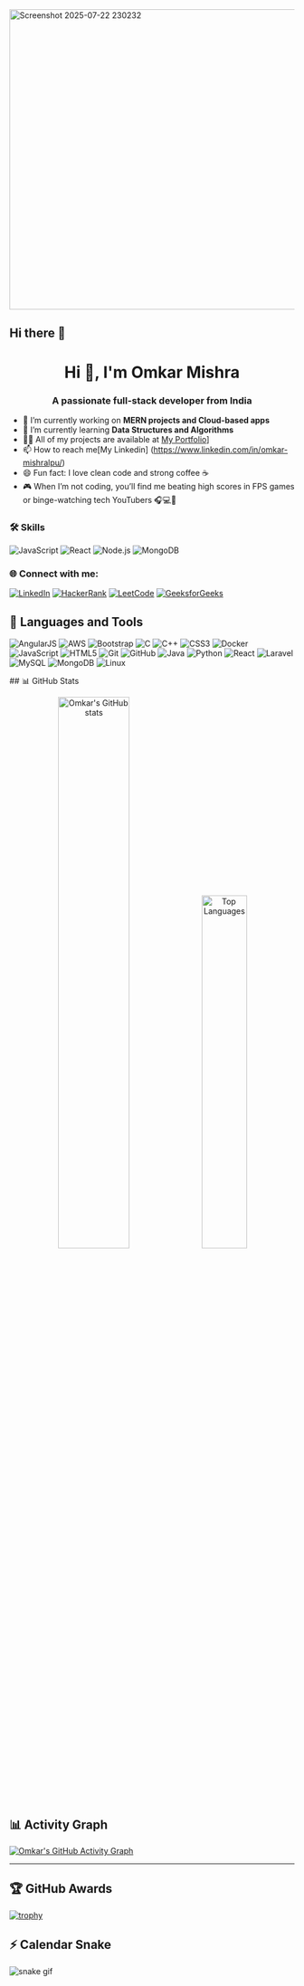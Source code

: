 <img width="1773" height="531" alt="Screenshot 2025-07-22 230232" src="https://github.com/user-attachments/assets/f1b450d8-d7d7-4726-ad3a-9a9b8921628e" />

## Hi there 👋

<h1 align="center">Hi 👋, I'm Omkar Mishra</h1>
<h3 align="center">A passionate full-stack developer from India</h3>

- 🔭 I’m currently working on **MERN projects and Cloud-based apps**
- 🌱 I’m currently learning **Data Structures and Algorithms**
- 👨‍💻 All of my projects are available at [My Portfolio](https://omkarportfolio-omega.vercel.app/)]
- 📫 How to reach me[My Linkedin] (https://www.linkedin.com/in/omkar-mishralpu/)
- 😄 Fun fact: I love clean code and strong coffee ☕
- 🎮 When I’m not coding, you’ll find me beating high scores in FPS games or binge-watching tech YouTubers 🎧💻🎯

### 🛠️ Skills
![JavaScript](https://img.shields.io/badge/-JavaScript-yellow)
![React](https://img.shields.io/badge/-React-blue)
![Node.js](https://img.shields.io/badge/-Node.js-green)
![MongoDB](https://img.shields.io/badge/-MongoDB-black)

### 🌐 Connect with me:
[![LinkedIn](https://img.shields.io/badge/-LinkedIn-blue?style=flat&logo=Linkedin&logoColor=white)](https://www.linkedin.com/in/omkar-mishralpu/)
[![HackerRank](https://img.shields.io/badge/HackerRank-2EC866?style=for-the-badge&logo=HackerRank&logoColor=white)](https://www.hackerrank.com/profile/omkarmishra82524)
[![LeetCode](https://img.shields.io/badge/-LeetCode-orange)](https://leetcode.com/u/omkarmishra19/)
[![GeeksforGeeks](https://img.shields.io/badge/-GeeksforGeeks-green)](https://www.geeksforgeeks.org/user/omkarmishnqi0/)

## 🚀 Languages and Tools

<p align="left"> 
  <img src="https://img.icons8.com/color/48/angularjs.png" alt="AngularJS"/>
  <img src="https://img.icons8.com/color/48/amazon-web-services.png" alt="AWS"/>
  <img src="https://img.icons8.com/color/48/bootstrap.png" alt="Bootstrap"/>
  <img src="https://img.icons8.com/color/48/c-programming.png" alt="C"/>
  <img src="https://img.icons8.com/color/48/c-plus-plus-logo.png" alt="C++"/>
  <img src="https://img.icons8.com/color/48/css3.png" alt="CSS3"/>
  <img src="https://img.icons8.com/color/48/docker.png" alt="Docker"/>
  <img src="https://img.icons8.com/color/48/javascript--v1.png" alt="JavaScript"/>
  <img src="https://img.icons8.com/color/48/html-5--v1.png" alt="HTML5"/>
  <img src="https://img.icons8.com/color/48/git.png" alt="Git"/>
  <img src="https://img.icons8.com/color/48/github.png" alt="GitHub"/>
  <img src="https://img.icons8.com/color/48/java-coffee-cup-logo--v1.png" alt="Java"/>
  <img src="https://img.icons8.com/color/48/python--v1.png" alt="Python"/>
  <img src="https://img.icons8.com/color/48/react-native.png" alt="React"/>
  <img src="https://img.icons8.com/ios-filled/48/laravel.png" alt="Laravel"/>
  <img src="https://img.icons8.com/fluency/48/mysql-logo.png" alt="MySQL"/>
  <img src="https://img.icons8.com/color/48/mongodb.png" alt="MongoDB"/>
  <img src="https://img.icons8.com/color/48/linux.png" alt="Linux"/>
</p>
## 📊 GitHub Stats

<p align="center">
  <img src="https://github-readme-stats.vercel.app/api?username=omkarmishra19&show_icons=true&theme=radical" alt="Omkar's GitHub stats" width="50%"/>
  <img src="https://github-readme-stats.vercel.app/api/top-langs/?username=omkarmishra19&layout=compact&theme=radical" alt="Top Languages" width="40%"/>
</p>

## 📊 Activity Graph

[![Omkar's GitHub Activity Graph](https://github-readme-activity-graph.vercel.app/graph?username=omkarmishra19&theme=react-dark&hide_border=true)](https://github.com/ashutosh00710/github-readme-activity-graph)

---

## 🏆 GitHub Awards

[![trophy](https://github-profile-trophy.vercel.app/?username=omkarmishra19&theme=radical&no-frame=true&column=7)](https://github.com/ryo-ma/github-profile-trophy)

## ⚡ Calendar Snake

![snake gif](https://github.com/omkarmishra19/omkarmishra19/blob/output/github-contribution-grid-snake.svg)

